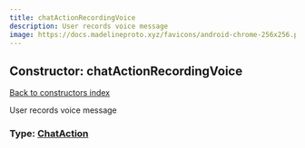 ```yaml
---
title: chatActionRecordingVoice
description: User records voice message
image: https://docs.madelineproto.xyz/favicons/android-chrome-256x256.png
---
```

## Constructor: chatActionRecordingVoice  
[Back to constructors index](index.md)



User records voice message




### Type: [ChatAction](../types/ChatAction.md)


